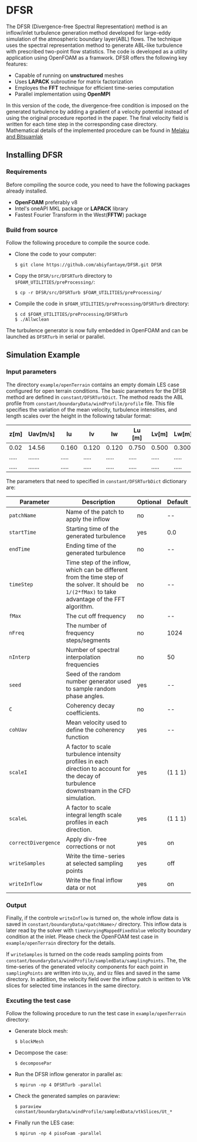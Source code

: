 # DFSR
The DFSR (Divergence-free Spectral Representation) method is an inflow/inlet turbulence generation method developed for large-eddy simulation of the atmospheric boundary layer(ABL) flows. The technique uses the spectral representation method to generate ABL-like turbulence with prescribed two-point flow statistics. The code is developed as a utility application using OpenFOAM as a framwork. DFSR  offers the following key features:

- Capable of running on **unstructured** meshes
- Uses **LAPACK** subroutine for matrix factorization 
- Employes the **FFT** technique for efficient time-series computation 
- Parallel implementation using **OpenMPI**    

In this version of the code, the divergence-free condition is imposed on the generated turbulence by adding a gradient of a velocity potential instead of using the original procedure reported in the paper. The final velocity field is written for each time step in the corresponding case directory. Mathematical details of the implemented procedure can be found in [Melaku and Bitsuamlak](https://www.sciencedirect.com/science/article/pii/S0167610521000660)

## Installing DFSR
### Requirements
Before compiling the source code, you need to have the following packages already installed. 
- **OpenFOAM** preferably v8  
- Intel's oneAPI MKL package or **LAPACK** library    
- Fastest Fourier Transform in the West(**FFTW**) package

### Build from source  

Follow the following procedure to compile the source code. 

- Clone the code to your computer:

   `$ git clone https://github.com/abiyfantaye/DFSR.git DFSR` 

- Copy the `DFSR/src/DFSRTurb` directory to `$FOAM_UTILITIES/preProcessing/`:

    `$ cp -r DFSR/src/DFSRTurb $FOAM_UTILITIES/preProcessing/`

- Compile the code in `$FOAM_UTILITIES/preProcessing/DFSRTurb` directory:

    `$ cd $FOAM_UTILITIES/preProcessing/DFSRTurb`\
    `$ ./Allwclean`

The turbulence generator is now fully embedded in OpenFOAM and can be launched as `DFSRTurb` in serial or parallel.  

## Simulation Example

### Input parameters 

The directory `example/openTerrain` contains an empty domain LES case configured for open terrain conditions. The basic parameters for the DFSR method are defined in `constant/DFSRTurbDict`. The method reads the ABL profile from `constant/boundaryData/windProfile/profile` file. This file specifies the variation of the mean velocity, turbulence intensities, and length scales over the height in the following tabular format: 

| z[m]  | Uav[m/s] |  Iu   |   Iv   |   Iw   | Lu [m] | Lv[m]  | Lw[m]  |
| ----- | -------- | ----- | ------ | ------ | ------ | ------ | ------ |
| 0.02  | 14.56    | 0.160 | 0.120  | 0.120  | 0.750  | 0.500  | 0.300  |
| ..... | .......  | ..... | .....  | .....  | .....  | .....  | .....  |
| ..... | .......  | ..... | .....  | .....  | .....  | .....  | .....  |

The parameters that need to specified in `constant/DFSRTurbDict` dictionary are: 

| Parameter | Description | Optional | Default |
| --- | --- | --- | --- |
| `patchName` | Name of the patch to apply the inflow | no | -- |
| `startTime` | Starting time of the generated turbulence | yes | 0.0|
| `endTime` | Ending time of the generated turbulence  | no | --|
| `timeStep` | Time step of the inflow, which can be different from the time step of the solver. It should be `1/(2*fMax)` to take advantage of the FFT algorithm. | no | --|
| `fMax` | The cut off frequency | no | --|
| `nFreq` | The number of frequency steps/segments | no | 1024 |
| `nInterp` | Number of spectral interpolation frequencies | no | 50 |
| `seed` | Seed of the random number generator used to sample random phase angles. | yes | -- |
| `C` | Coherency decay coefficients.  | no | --|
| `cohUav` | Mean velocity used to define the coherency function | yes | --|
| `scaleI` | A factor to scale turbulence intensity profiles in each direction to account for the decay of turbulence downstream in the CFD simulation. | yes |(1 1 1)|
| `scaleL` | A factor to scale integral length scale profiles in each direction. | yes | (1 1 1) |
| `correctDivergence` | Apply div-free corrections or not | yes | on |
| `writeSamples` | Write the time-series at selected sampling points | yes | off |
| `writeInflow` | Write the final inflow data or not| yes | on |

### Output 
Finally, if the controle `writeInflow` is turned on, the whole inflow data is saved in `constant/boundaryData/<patchName>/` directory. This inflow data is later read by the solver with `timeVaryingMappedFixedValue` velocity boundary condition at the inlet. Please check the OpenFOAM test case in `example/openTerrain` directory for the details. 

If `writeSamples` is turned on the code reads sampling points from `constant/boundaryData/windProfile/sampledData/samplingPoints`. The, the time-series of the generated velocity components for each point in `samplingPoints` are written into `Ux`,`Uy`, and `Uz` files and saved in the same directory. In addition, the velocity field over the inflow patch is written to Vtk slices for selected time instances in the same directory. 


### Excuting the test case 

Follow the following procedure to run the test case in `example/openTerrain` directory: 

- Generate block mesh:

   `$ blockMesh`

- Decompose the case:

   `$ decomposePar` 

- Run the DFSR inflow generator in parallel as:

   `$ mpirun -np 4 DFSRTurb -parallel` 
   
- Check the generated samples on paraview:

   `$ paraview constant/boundaryData/windProfile/sampledData/vtkSlices/Ut_*` 

- Finally run the LES case:

   `$ mpirun -np 4 pisoFoam -parallel` 

